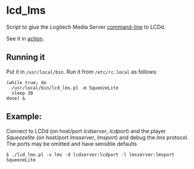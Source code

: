 # lcd_lms
Script to glue the Logitech Media Server 
[command-line](http://wiki.slimdevices.com/index.php/Logitech_Media_Server_CLI) to LCDd.

See it in [action](https://programmablehardware.blogspot.ie/2013/06/squeezeplug-lcd.html).

## Running it
Put it in `/usr/local/bin`. Run it from `/etc/rc.local` as follows:

```
(while true; do
  /usr/local/bin/lcd_lms.pl -m SqueezeLite
  sleep 30
done) &
```

## Example:
Connect to LCDd (on host/port _lcdserver_, _lcdport_) and 
the player _Squeezelite_ (on host/port _lmsserver_, _lmsport_) 
and debug the _lms_ protocol. The ports may be omitted and have sensible
defaults

```
$ ./lcd_lms.pl -v lms -d lcdserver:lcdport -l lmsserver:lmsport SqueezeLite
```

